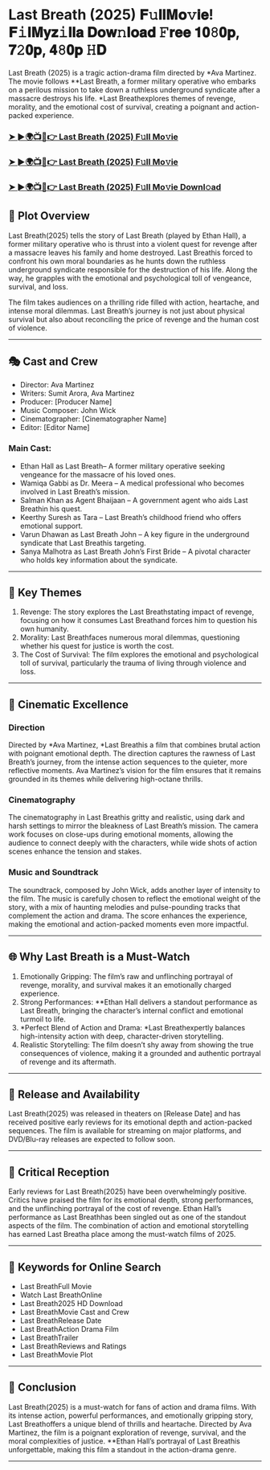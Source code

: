 # Last Breath (2025) 𝐅𝚞𝐥𝐥𝐌𝐨𝚟𝐢𝐞! 𝐅𝚒𝐥𝐌𝐲𝐳𝚒𝐥𝐥𝐚 𝐃𝐨𝐰𝚗𝐥𝐨𝐚𝐝 𝙵𝐫𝐞𝐞 𝟏𝟎𝟾𝟎𝐩, 𝟕𝟸𝟎𝐩, 𝟒𝟾𝟎𝐩 𝙷𝐃

Last Breath (2025) is a tragic action-drama film directed by *Ava Martinez. The movie follows **Last Breath, a former military operative who embarks on a perilous mission to take down a ruthless underground syndicate after a massacre destroys his life. *Last Breathexplores themes of revenge, morality, and the emotional cost of survival, creating a poignant and action-packed experience.

### [➤ ►🌍📺📱👉   Last Breath (2025) F𝚞ll Mo𝚟ie](https://rb.gy/81ojyw)

### [➤ ►🌍📺📱👉   Last Breath (2025) F𝚞ll Mo𝚟ie](https://rb.gy/81ojyw)

### [➤ ►🌍📺📱👉   Last Breath (2025) F𝚞ll Mo𝚟ie Downl𝚘ad](https://rb.gy/81ojyw)

## 📖 Plot Overview

Last Breath(2025) tells the story of Last Breath (played by Ethan Hall), a former military operative who is thrust into a violent quest for revenge after a massacre leaves his family and home destroyed. Last Breathis forced to confront his own moral boundaries as he hunts down the ruthless underground syndicate responsible for the destruction of his life. Along the way, he grapples with the emotional and psychological toll of vengeance, survival, and loss.

The film takes audiences on a thrilling ride filled with action, heartache, and intense moral dilemmas. Last Breath’s journey is not just about physical survival but also about reconciling the price of revenge and the human cost of violence.

---

## 🎭 Cast and Crew

- Director: Ava Martinez  
- Writers: Sumit Arora, Ava Martinez  
- Producer: [Producer Name]  
- Music Composer: John Wick  
- Cinematographer: [Cinematographer Name]  
- Editor: [Editor Name]  

### Main Cast:

- Ethan Hall as Last Breath– A former military operative seeking vengeance for the massacre of his loved ones.  
- Wamiqa Gabbi as Dr. Meera – A medical professional who becomes involved in Last Breath’s mission.  
- Salman Khan as Agent Bhaijaan – A government agent who aids Last Breathin his quest.  
- Keerthy Suresh as Tara – Last Breath’s childhood friend who offers emotional support.  
- Varun Dhawan as Last Breath John – A key figure in the underground syndicate that Last Breathis targeting.  
- Sanya Malhotra as Last Breath John’s First Bride – A pivotal character who holds key information about the syndicate.

---

## 🌟 Key Themes

1. Revenge: The story explores the Last Breathstating impact of revenge, focusing on how it consumes Last Breathand forces him to question his own humanity.  
2. Morality: Last Breathfaces numerous moral dilemmas, questioning whether his quest for justice is worth the cost.  
3. The Cost of Survival: The film explores the emotional and psychological toll of survival, particularly the trauma of living through violence and loss.

---

## 🎥 Cinematic Excellence

### Direction  
Directed by *Ava Martinez, *Last Breathis a film that combines brutal action with poignant emotional depth. The direction captures the rawness of Last Breath’s journey, from the intense action sequences to the quieter, more reflective moments. Ava Martinez’s vision for the film ensures that it remains grounded in its themes while delivering high-octane thrills.

### Cinematography  
The cinematography in Last Breathis gritty and realistic, using dark and harsh settings to mirror the bleakness of Last Breath’s mission. The camera work focuses on close-ups during emotional moments, allowing the audience to connect deeply with the characters, while wide shots of action scenes enhance the tension and stakes.

### Music and Soundtrack  
The soundtrack, composed by John Wick, adds another layer of intensity to the film. The music is carefully chosen to reflect the emotional weight of the story, with a mix of haunting melodies and pulse-pounding tracks that complement the action and drama. The score enhances the experience, making the emotional and action-packed moments even more impactful.

---

## 🌐 Why Last Breath is a Must-Watch

1. Emotionally Gripping: The film’s raw and unflinching portrayal of revenge, morality, and survival makes it an emotionally charged experience.  
2. Strong Performances: **Ethan Hall delivers a standout performance as Last Breath, bringing the character’s internal conflict and emotional turmoil to life.  
3. *Perfect Blend of Action and Drama: *Last Breathexpertly balances high-intensity action with deep, character-driven storytelling.  
4. Realistic Storytelling: The film doesn’t shy away from showing the true consequences of violence, making it a grounded and authentic portrayal of revenge and its aftermath.

---

## 📅 Release and Availability

Last Breath(2025) was released in theaters on [Release Date] and has received positive early reviews for its emotional depth and action-packed sequences. The film is available for streaming on major platforms, and DVD/Blu-ray releases are expected to follow soon.

---

## 📝 Critical Reception

Early reviews for Last Breath(2025) have been overwhelmingly positive. Critics have praised the film for its emotional depth, strong performances, and the unflinching portrayal of the cost of revenge. Ethan Hall’s performance as Last Breathhas been singled out as one of the standout aspects of the film. The combination of action and emotional storytelling has earned Last Breatha place among the must-watch films of 2025.

---

## 🔑 Keywords for Online Search

- Last BreathFull Movie  
- Watch Last BreathOnline  
- Last Breath2025 HD Download  
- Last BreathMovie Cast and Crew  
- Last BreathRelease Date  
- Last BreathAction Drama Film  
- Last BreathTrailer  
- Last BreathReviews and Ratings  
- Last BreathMovie Plot  

---

## 📢 Conclusion

Last Breath(2025) is a must-watch for fans of action and drama films. With its intense action, powerful performances, and emotionally gripping story, Last Breathoffers a unique blend of thrills and heartache. Directed by Ava Martinez, the film is a poignant exploration of revenge, survival, and the moral complexities of justice. **Ethan Hall’s portrayal of Last Breathis unforgettable, making this film a standout in the action-drama genre.

---
